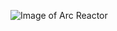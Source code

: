 ![Image of Arc Reactor](https://th.bing.com/th/id/OIP.I2LIdIJazKDFL2Pw9H-emgHaHg?w=207&h=210&c=7&r=0&o=5&dpr=1.25&pid=1.7)

